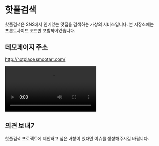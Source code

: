 # 핫플검색
핫플검색은 SNS에서 인기있는 맛집을 검색하는 가상의 서비스입니다.
본 저장소에는 프론트사이드 코드만 포함되어있습니다.


## 데모페이지 주소
http://hotplace.smootart.com/

<video id="video-js"  preload="none" class="video-js" data-poster="https://adobeprod-a.akamaihd.net/ImtIvyWF2Lq/image/ImtIvyWF2Lq_poster.jpg?hdnea=st%3D1597032995%7Eexp%3D1597292195%7Eacl%3D%2Fshared_assets%2Fimage%2F*%21%2Fz%2FImtIvyWF2Lq%2Frend%2F*%21%2Fi%2FImtIvyWF2Lq%2Frend%2F*%21%2FImtIvyWF2Lq%2Frend%2F*%21%2FImtIvyWF2Lq%2Fimage%2F*%7Ehmac%3Dc045e9c6e0b03e16c35ddb81339742a88869deb0ec6ccb3ca118f3aedbaf3e1f"
       data-seriesthumbnail_sprite_url="https://adobeprod-a.akamaihd.net/ImtIvyWF2Lq/image/ImtIvyWF2Lq_sprite_0.jpg?hdnea=st%3D1597032995%7Eexp%3D1597292195%7Eacl%3D%2Fshared_assets%2Fimage%2F*%21%2Fz%2FImtIvyWF2Lq%2Frend%2F*%21%2Fi%2FImtIvyWF2Lq%2Frend%2F*%21%2FImtIvyWF2Lq%2Frend%2F*%21%2FImtIvyWF2Lq%2Fimage%2F*%7Ehmac%3Dc045e9c6e0b03e16c35ddb81339742a88869deb0ec6ccb3ca118f3aedbaf3e1f" data-series_thumbnail_frequency="2"
       data-series_thumbnail_width="160" data-series_thumbnail_height="100"
       data-thumbnail_per_sprite="50" data-total_number_of_sprites="1"
       data-status="ok" data-rootdir="https://www-ccv.adobe.io/build1f35616c6b/resource/ccv" data-duration="48.667" data-displayThumbnails="true"
       data-environ="embed" data-settings_json="json/default/config.json" data-strings_json="json/default/en.json" data-secure="true"
       data-ccvid="ImtIvyWF2Lq" data-clientid="default" data-mediatoken="st=1597032995~exp=1597292195~acl=/shared_assets/image/*!/z/ImtIvyWF2Lq/rend/*!/i/ImtIvyWF2Lq/rend/*!/ImtIvyWF2Lq/rend/*!/ImtIvyWF2Lq/image/*~hmac=c045e9c6e0b03e16c35ddb81339742a88869deb0ec6ccb3ca118f3aedbaf3e1f"
       data-wwwhost="https://www-ccv.adobe.io/v1/player/ccv/ImtIvyWF2Lq?api_key=BehancePro2View" data-inputWidth="1728" data-inputHeight="1080" data-debug="false" data-env="prod"
       data-clientappname="behance_portfolio" src="">
 	<source src="https://adobeprod-a.akamaihd.net/ImtIvyWF2Lq/rend/master.m3u8?hdnea=st%3D1597032995%7Eexp%3D1597292195%7Eacl%3D%2Fshared_assets%2Fimage%2F*%21%2Fz%2FImtIvyWF2Lq%2Frend%2F*%21%2Fi%2FImtIvyWF2Lq%2Frend%2F*%21%2FImtIvyWF2Lq%2Frend%2F*%21%2FImtIvyWF2Lq%2Fimage%2F*%7Ehmac%3Dc045e9c6e0b03e16c35ddb81339742a88869deb0ec6ccb3ca118f3aedbaf3e1f" type="application/x-mpegURL">
	<source src="https://adobeprod-a.akamaihd.net/ImtIvyWF2Lq/rend/ImtIvyWF2Lq_576.mp4?hdnea=st%3D1597032995%7Eexp%3D1597292195%7Eacl%3D%2Fshared_assets%2Fimage%2F*%21%2Fz%2FImtIvyWF2Lq%2Frend%2F*%21%2Fi%2FImtIvyWF2Lq%2Frend%2F*%21%2FImtIvyWF2Lq%2Frend%2F*%21%2FImtIvyWF2Lq%2Fimage%2F*%7Ehmac%3Dc045e9c6e0b03e16c35ddb81339742a88869deb0ec6ccb3ca118f3aedbaf3e1f" type="video/mp4">

</video>

## 의견 보내기
핫플검색 프로젝트에 제안하고 싶은 사항이 있다면 이슈를 생성해주시길 바랍니다.
